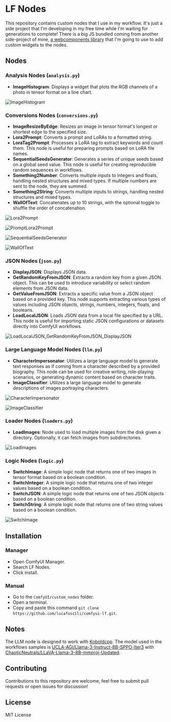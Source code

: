 # LF Nodes

This repository contains custom nodes that I use in my workflow.
It's just a side project that I'm developing in my free time while I'm waiting for generations to complete!
There is a big JS bundled coming from another side-project of mine, [a webcomponents library](https://github.com/lucafoscili/ketchup-lite) that I'm going to use to add custom widgets to the nodes.

## Nodes

### Analysis Nodes (`analysis.py`)

- **ImageHistogram**: Displays a widget that plots the RGB channels of a photo in tensor format on a line chart.
  
![ImageHistogram](https://github.com/lucafoscili/comfyui-lf/blob/792f573544096949c8123939d77006f5bfb00216/docs/images/ImageHistogram.png "Displays the RGB channels of an image")

### Conversions Nodes (`conversions.py`)

- **ImageResizeByEdge**: Resizes an image in tensor format's longest or shortest edge to the specified size.
- **Lora2Prompt**: Converts a prompt and LoRAs to a formatted string.
- **LoraTag2Prompt**: Processes a LoRA tag to extract keywords and count them. This node is useful for preparing prompts based on LoRA file names.
- **SequentialSeedsGenerator**: Generates a series of unique seeds based on a global seed value. This node is useful for creating reproducible random sequences in workflows.
- **Something2Number**: Converts multiple inputs to integers and floats, handling nested structures and mixed types. If multiple numbers are sent to the node, they are summed.
- **Something2String**: Converts multiple inputs to strings, handling nested structures and mixed types.
- **WallOfText**: Concatenates up to 10 strings, with the optional toggle to shuffle the order of concatenation.

![Lora2Prompt](https://github.com/lucafoscili/comfyui-lf/blob/792f573544096949c8123939d77006f5bfb00216/docs/images/Lora2Prompt.png "Extracts keywords from LoRA filenames")

![PromptLora2Prompt](https://github.com/lucafoscili/comfyui-lf/blob/792f573544096949c8123939d77006f5bfb00216/docs/images/PromptLora2Prompt.png "Splits LoRA tags from a prompt, extracting keywords in their place")

![SequentialSeedsGenerator](https://github.com/lucafoscili/comfyui-lf/blob/792f573544096949c8123939d77006f5bfb00216/docs/images/SequentialSeedGenerator.png "Massive seed generator")

![WallOfText](https://github.com/lucafoscili/comfyui-lf/blob/792f573544096949c8123939d77006f5bfb00216/docs/images/WallOfText.png "Massive string concat")

### JSON Nodes (`json.py`)

- **DisplayJSON**: Displays JSON data.
- **GetRandomKeyFromJSON**: Extracts a random key from a given JSON object. This can be used to introduce variability or select random elements from JSON data.
- **GetValueFromJSON**: Extracts a specific value from a JSON object based on a provided key. This node supports extracting various types of values including JSON objects, strings, numbers, integers, floats, and booleans.
- **LoadLocalJSON**: Loads JSON data from a local file specified by a URL. This node is useful for importing static JSON configurations or datasets directly into ComfyUI workflows.

![LoadLocalJSON_GetRandomKeyFromJSON_DisplayJSON](https://github.com/lucafoscili/comfyui-lf/blob/792f573544096949c8123939d77006f5bfb00216/docs/images/LoadLocalJSON_GetRandomKeyFromJSON_DisplayJSON.png "Demonstrates loading local JSON and displaying it")

### Large Language Model Nodes (`llm.py`)

- **CharacterImpersonator**: Utilizes a large language model to generate text responses as if coming from a character described by a provided biography. This node can be used for creative writing, role-playing scenarios, or generating dynamic content based on character traits.
- **ImageClassifier**: Utilizes a large language model to generate descriptions of images portraying characters.

![CharacterImpersonator](https://github.com/lucafoscili/comfyui-lf/blob/792f573544096949c8123939d77006f5bfb00216/docs/images/CharacterLLM.png "Talking with Cleopatra")

![ImageClassifier](https://github.com/lucafoscili/comfyui-lf/blob/792f573544096949c8123939d77006f5bfb00216/docs/images/ImageClassifier.png "Describe images")

### Loader Nodes (`loaders.py`)

- **LoadImages**: Node used to load multiple images from the disk given a directory. Optionally, it can fetch images from subdirectories.

![LoadImages](https://github.com/lucafoscili/comfyui-lf/blob/792f573544096949c8123939d77006f5bfb00216/docs/images/LoadImages.png "Loads base64 previews and displays filename on hover")

### Logic Nodes (`logic.py`)

- **SwitchImage**: A simple logic node that returns one of two images in tensor format based on a boolean condition.
- **SwitchInteger**: A simple logic node that returns one of two integer values based on a boolean condition.
- **SwitchJSON**: A simple logic node that returns one of two JSON objects based on a boolean condition.
- **SwitchString**: A simple logic node that returns one of two string values based on a boolean condition.

![SwitchImage](https://github.com/lucafoscili/comfyui-lf/blob/792f573544096949c8123939d77006f5bfb00216/docs/images/SwitchImage.png "Displays a text showing whether the boolean is true or not")

## Installation

### Manager

- Open ComfyUI Manager.
- Search LF Nodes.
- Click install.

### Manual

- Go to the `ComfyUI/custom_nodes` folder.
- Open a terminal.
- Copy and paste this command `git clone https://github.com/lucafoscili/comfyui-lf.git`.

## Notes

The LLM node is designed to work with [Koboldcpp](https://github.com/LostRuins/koboldcpp/tree/v1.73).
The model used in the workflows samples is [UCLA-AGI/Llama-3-Instruct-8B-SPPO-Iter3](https://huggingface.co/UCLA-AGI/Llama-3-Instruct-8B-SPPO-Iter3) with [ChaoticNeutrals/LLaVA-Llama-3-8B-mmproj-Updated](https://huggingface.co/ChaoticNeutrals/LLaVA-Llama-3-8B-mmproj-Updated).

## Contributing

Contributions to this repository are welcome, feel free to submit pull requests or open issues for discussion!

## License

MIT License
